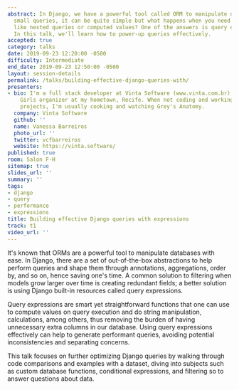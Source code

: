 ```yaml
---
abstract: In Django, we have a powerful tool called ORM to manipulate databases. For
  small queries, it can be quite simple but what happens when you need to do tricks
  like nested queries or computed values? One of the answers is query expressions.
  In this talk, we'll learn how to power-up queries effectively.
accepted: true
category: talks
date: 2019-09-23 12:20:00 -0500
difficulty: Intermediate
end_date: 2019-09-23 12:50:00 -0500
layout: session-details
permalink: /talks/building-effective-django-queries-with/
presenters:
- bio: I'm a full stack developer at Vinta Software (www.vinta.com.br), and Django
    Girls organizer at my hometown, Recife. When not coding and working on personal
    projects, I'm usually cooking and watching Grey's Anatomy.
  company: Vinta Software
  github: ''
  name: Vanessa Barreiros
  photo_url: ''
  twitter: vcfbarreiros
  website: https://vinta.software/
published: true
room: Salon F-H
sitemap: true
slides_url: ''
summary: ''
tags:
- django
- query
- performance
- expressions
title: Building effective Django queries with expressions
track: t1
video_url: ''
---
```


It's known that ORMs are a powerful tool to manipulate databases with ease. In Django, there are a set of out-of-the-box abstractions to help perform queries and shape them through annotations, aggregations, order by, and so on, hence saving one's time. A common solution to filtering when models grow larger over time is creating redundant fields; a better solution is using Django built-in resources called query expressions.

Query expressions are smart yet straightforward functions that one can use to compute values on query execution and do string manipulation, calculations, among others, thus removing the burden of having unnecessary extra columns in our database. Using query expressions effectively can help to generate performant queries, avoiding potential inconsistencies and separating concerns.

This talk focuses on further optimizing Django queries by walking through code comparisons and examples with a dataset, diving into subjects such as custom database functions, conditional expressions, and filtering so to answer questions about data.